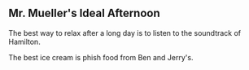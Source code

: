 ## Mr. Mueller's Ideal Afternoon

The best way to relax after a long day is to listen to the soundtrack of Hamilton.

The best ice cream is phish food from Ben and Jerry's.